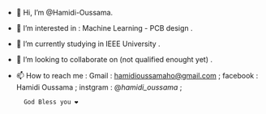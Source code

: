- 👋 Hi, I’m @Hamidi-Oussama.
- 👀 I’m interested in : Machine Learning - PCB design .
- 🌱 I’m currently studying in IEEE University .
- 💞️ I’m looking to collaborate on (not qualified enought yet) .
- 📫 How to reach me : Gmail : hamidioussamaho@gmail.com ;
                       facebook : Hamidi Oussama ;
                       instgram : @_hamidi_oussama_ ;
                       
        God Bless you ❤                

<!---
Hamidi-Oussama/Hamidi-Oussama is a ✨ special ✨ repository because its `README.md` (this file) appears on your GitHub profile.
You can click the Preview link to take a look at your changes.
--->

